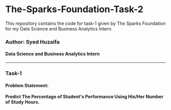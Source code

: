 # The-Sparks-Foundation-Task-2
This repository contains the code for task-1 given by The Sparks Foundation for my Data Science and Business Analytics Intern.
### Author: Syed Huzaifa
#### Data Science and Business Analytics Intern
---
### Task-1
#### Problem Statement:
**Predict The Percentage of Student's Performance Using His/Her Number of Study Hours.**
